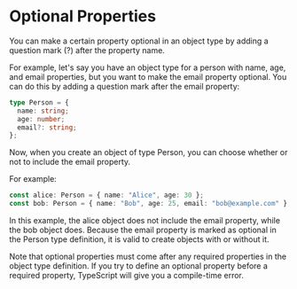 # Optional Properties

You can make a certain property optional in an object type by adding a question mark (?) after the property name.

For example, let's say you have an object type for a person with name, age, and email properties, but you want to make the email property optional. You can do this by adding a question mark after the email property:

```ts
type Person = {
  name: string;
  age: number;
  email?: string;
};
```

Now, when you create an object of type Person, you can choose whether or not to include the email property.

For example:

```ts
const alice: Person = { name: "Alice", age: 30 };
const bob: Person = { name: "Bob", age: 25, email: "bob@example.com" };
```

In this example, the alice object does not include the email property, while the bob object does. Because the email property is marked as optional in the Person type definition, it is valid to create objects with or without it.

Note that optional properties must come after any required properties in the object type definition. If you try to define an optional property before a required property, TypeScript will give you a compile-time error.
